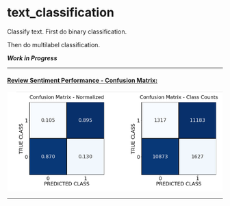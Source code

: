 # text_classification

Classify text.  First do binary classification.  

Then do multilabel classification.

***Work in Progress***

***
#### <ins>Review Sentiment Performance - Confusion Matrix:</ins>
![Cumulative PL](images/confusion_matrix1.PNG)
***
